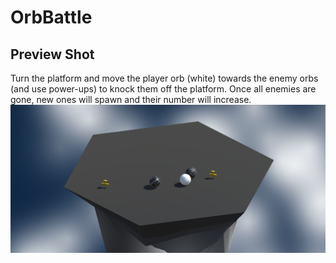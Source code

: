 # OrbBattle

## Preview Shot
Turn the platform and move the player orb (white) towards the enemy orbs (and use power-ups) to knock them off the platform. Once all enemies are gone, new ones will spawn and their number will increase.
![Gameplay example](preview.jpg)
